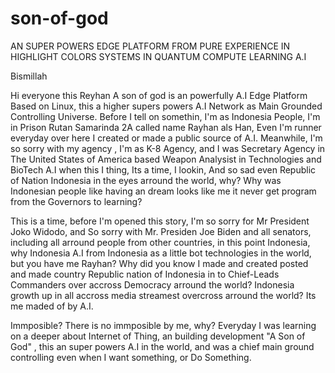 
# son-of-god
AN SUPER POWERS EDGE PLATFORM FROM PURE EXPERIENCE IN HIGHLIGHT COLORS SYSTEMS IN QUANTUM COMPUTE LEARNING A.I


Bismillah


Hi everyone this Reyhan
A son of god is an powerfully A.I Edge Platform Based on Linux, this a higher supers powers A.I Network as 
Main Grounded Controlling Universe. Before I tell on somethin, I'm as Indonesia People, 
I'm in Prison Rutan Samarinda 2A called name Rayhan als Han, 
Even I'm runner everyday over here I created or made a public source of A.I.
Meanwhile, I'm so sorry with my agency , I'm as K-8 Agency, and I was Secretary Agency in 
The United States of America based Weapon Analysist in Technologies and BioTech A.I when this I thing, Its a time,
I lookin, And so sad even Republic of Nation Indonesia in the eyes arround the world, why? Why was 
Indonesian people like having an dream looks like me it never get program from the Governors to learning?

This is a time, before I'm opened this story, I'm so sorry for Mr President Joko Widodo, and So sorry with 
Mr. Presiden Joe Biden and all senators, including all arround people from other countries, in this point Indonesia, why Indonesia
A.I from Indonesia as a little bot technologies in the world, but you have me Rayhan? Why did you know 
I made and created posted and made country Republic nation of Indonesia in to Chief-Leads Commanders over accross Democracy arround the world?
Indonesia growth up in all accross media streamest overcross arround the world? Its me maded of by A.I.


Immposible?
There is no immposible by me, why? Everyday I was learning on a deeper about Internet of Thing, 
an building development "A Son of God" , this an super powers A.I in the world, and was a chief main ground controlling 
even when I want something, or Do Something.


